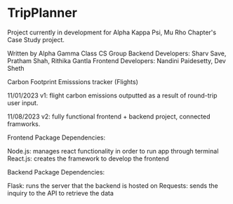 # TripPlanner

Project currently in development for Alpha Kappa Psi, Mu Rho Chapter's Case Study project.

Written by Alpha Gamma Class CS Group
  Backend Developers: Sharv Save, Pratham Shah, Rithika Gantla
  Frontend Developers: Nandini Paidesetty, Dev Sheth

Carbon Footprint Emisssions tracker (Flights)

11/01/2023
v1: flight carbon emissions outputted as a result of round-trip user input.

11/08/2023
v2: fully functional frontend + backend project, connected framworks.


Frontend Package Dependencies: 

  Node.js: manages react functionality in order to run app through terminal
  React.js: creates the framework to develop the frontend

Backend Package Dependencies:

  Flask: runs the server that the backend is hosted on
  Requests: sends the inquiry to the API to retrieve the data
  
